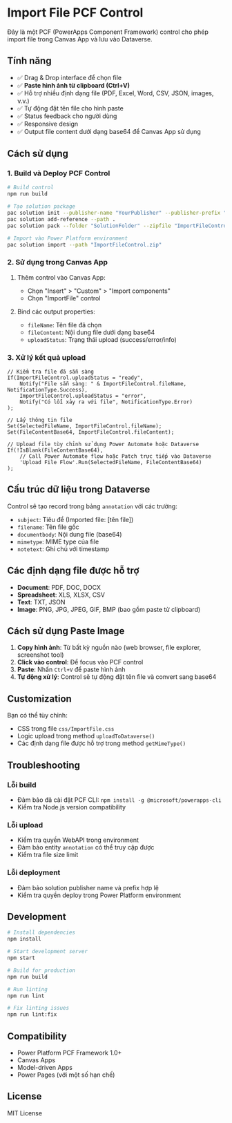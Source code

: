 # Import File PCF Control

Đây là một PCF (PowerApps Component Framework) control cho phép import file trong Canvas App và lưu vào Dataverse.

## Tính năng

- ✅ Drag & Drop interface để chọn file
- ✅ **Paste hình ảnh từ clipboard (Ctrl+V)**
- ✅ Hỗ trợ nhiều định dạng file (PDF, Excel, Word, CSV, JSON, images, v.v.)
- ✅ Tự động đặt tên file cho hình paste
- ✅ Status feedback cho người dùng
- ✅ Responsive design
- ✅ Output file content dưới dạng base64 để Canvas App sử dụng

## Cách sử dụng

### 1. Build và Deploy PCF Control

```bash
# Build control
npm run build

# Tạo solution package
pac solution init --publisher-name "YourPublisher" --publisher-prefix "prefix"
pac solution add-reference --path .
pac solution pack --folder "SolutionFolder" --zipfile "ImportFileControl.zip"

# Import vào Power Platform environment
pac solution import --path "ImportFileControl.zip"
```

### 2. Sử dụng trong Canvas App

1. Thêm control vào Canvas App:
   - Chọn "Insert" > "Custom" > "Import components"
   - Chọn "ImportFile" control

2. Bind các output properties:
   - `fileName`: Tên file đã chọn
   - `fileContent`: Nội dung file dưới dạng base64
   - `uploadStatus`: Trạng thái upload (success/error/info)

### 3. Xử lý kết quả upload

```powerFx
// Kiểm tra file đã sẵn sàng
If(ImportFileControl.uploadStatus = "ready",
    Notify("File sẵn sàng: " & ImportFileControl.fileName, NotificationType.Success),
    ImportFileControl.uploadStatus = "error",
    Notify("Có lỗi xảy ra với file", NotificationType.Error)
);

// Lấy thông tin file
Set(SelectedFileName, ImportFileControl.fileName);
Set(FileContentBase64, ImportFileControl.fileContent);

// Upload file tùy chỉnh sử dụng Power Automate hoặc Dataverse
If(!IsBlank(FileContentBase64),
    // Call Power Automate flow hoặc Patch trực tiếp vào Dataverse
    'Upload File Flow'.Run(SelectedFileName, FileContentBase64)
);
```

## Cấu trúc dữ liệu trong Dataverse

Control sẽ tạo record trong bảng `annotation` với các trường:
- `subject`: Tiêu đề (Imported file: [tên file])
- `filename`: Tên file gốc
- `documentbody`: Nội dung file (base64)
- `mimetype`: MIME type của file
- `notetext`: Ghi chú với timestamp

## Các định dạng file được hỗ trợ

- **Document**: PDF, DOC, DOCX
- **Spreadsheet**: XLS, XLSX, CSV
- **Text**: TXT, JSON
- **Image**: PNG, JPG, JPEG, GIF, BMP (bao gồm paste từ clipboard)

## Cách sử dụng Paste Image

1. **Copy hình ảnh**: Từ bất kỳ nguồn nào (web browser, file explorer, screenshot tool)
2. **Click vào control**: Để focus vào PCF control
3. **Paste**: Nhấn `Ctrl+V` để paste hình ảnh
4. **Tự động xử lý**: Control sẽ tự động đặt tên file và convert sang base64

## Customization

Bạn có thể tùy chỉnh:
- CSS trong file `css/ImportFile.css`
- Logic upload trong method `uploadToDataverse()`
- Các định dạng file được hỗ trợ trong method `getMimeType()`

## Troubleshooting

### Lỗi build
- Đảm bảo đã cài đặt PCF CLI: `npm install -g @microsoft/powerapps-cli`
- Kiểm tra Node.js version compatibility

### Lỗi upload
- Kiểm tra quyền WebAPI trong environment
- Đảm bảo entity `annotation` có thể truy cập được
- Kiểm tra file size limit

### Lỗi deployment
- Đảm bảo solution publisher name và prefix hợp lệ
- Kiểm tra quyền deploy trong Power Platform environment

## Development

```bash
# Install dependencies
npm install

# Start development server
npm start

# Build for production
npm run build

# Run linting
npm run lint

# Fix linting issues
npm run lint:fix
```

## Compatibility

- Power Platform PCF Framework 1.0+
- Canvas Apps
- Model-driven Apps
- Power Pages (với một số hạn chế)

## License

MIT License
